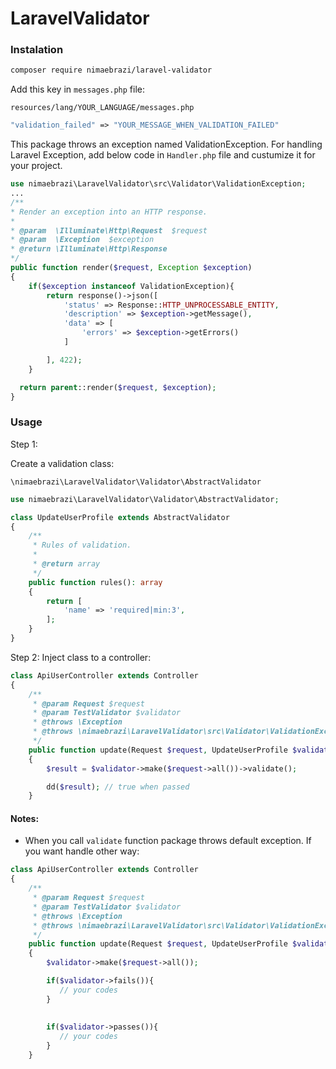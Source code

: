 # LaravelValidator

### Instalation
```sh
composer require nimaebrazi/laravel-validator
```
Add this key in <code>messages.php</code> file:

<code>resources/lang/YOUR_LANGUAGE/messages.php</code>

```php
"validation_failed" => "YOUR_MESSAGE_WHEN_VALIDATION_FAILED"
```

This package throws an exception named ValidationException. For handling Laravel Exception, add below code in <code>Handler.php</code> file and custumize it for your project.

```php
use nimaebrazi\LaravelValidator\src\Validator\ValidationException;
...
/**
* Render an exception into an HTTP response.
*
* @param  \Illuminate\Http\Request  $request
* @param  \Exception  $exception
* @return \Illuminate\Http\Response
*/
public function render($request, Exception $exception)
{
    if($exception instanceof ValidationException){
        return response()->json([
            'status' => Response::HTTP_UNPROCESSABLE_ENTITY,
            'description' => $exception->getMessage(),
            'data' => [
                'errors' => $exception->getErrors()
            ]

        ], 422);
    }

  return parent::render($request, $exception);
}
```
    
### Usage

Step 1:

Create a validation class:

<code>\nimaebrazi\LaravelValidator\Validator\AbstractValidator</code>

```php
use nimaebrazi\LaravelValidator\Validator\AbstractValidator;

class UpdateUserProfile extends AbstractValidator
{
    /**
     * Rules of validation.
     *
     * @return array
     */
    public function rules(): array
    {
        return [
            'name' => 'required|min:3',
        ];
    }
}
```

Step 2:
Inject class to a controller:

```php
class ApiUserController extends Controller
{
    /**
     * @param Request $request
     * @param TestValidator $validator
     * @throws \Exception
     * @throws \nimaebrazi\LaravelValidator\src\Validator\ValidationException
     */
    public function update(Request $request, UpdateUserProfile $validator)
    {
        $result = $validator->make($request->all())->validate();

        dd($result); // true when passed
    }
```

#### Notes:
- When you call <code>validate</code> function package throws default exception. If you want handle other way:
```php
class ApiUserController extends Controller
{
    /**
     * @param Request $request
     * @param TestValidator $validator
     * @throws \Exception
     * @throws \nimaebrazi\LaravelValidator\src\Validator\ValidationException
     */
    public function update(Request $request, UpdateUserProfile $validator)
    {
        $validator->make($request->all());

        if($validator->fails()){
           // your codes
        }
        
        
        if($validator->passes()){
           // your codes
        }
    }
```
